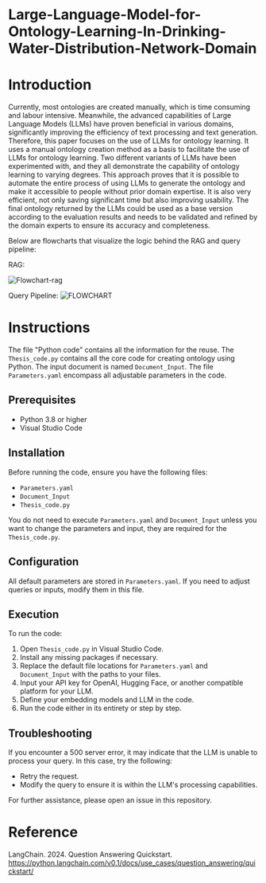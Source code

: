 # Large-Language-Model-for-Ontology-Learning-In-Drinking-Water-Distribution-Network-Domain

# Introduction
Currently, most ontologies are created manually, which is time consuming and labour intensive. Meanwhile, the advanced capabilities of Large Language Models (LLMs) have proven beneficial in various domains, significantly improving the efficiency of text processing and text generation. Therefore, this paper focuses on the use of LLMs for ontology learning. It uses a manual ontology creation method as a basis to facilitate the use of LLMs for ontology learning. Two different variants of LLMs have been experimented with, and they all demonstrate the capability of ontology learning to varying degrees. This approach proves that it is possible to automate the entire process of using LLMs to generate the ontology and make it accessible to people without prior domain expertise. It is also very efficient, not only saving significant time but also improving usability. The final ontology returned by the LLMs could be used as a base version according to the evaluation results and needs to be validated and refined by the domain experts to ensure its accuracy and completeness. 

Below are flowcharts that visualize the logic behind the RAG and query pipeline:

RAG:

![Flowchart-rag](https://github.com/Rhea0000/Thesis/assets/145769931/06890aec-822c-4c1b-b449-822c08a6cac0)


Query Pipeline:
![FLOWCHART](https://github.com/DiTEC-project/Large-Language-Model-for-Ontology-Learning-In-Drinking-Water-Distribution-Network-Domain/assets/145769931/6e734f2d-14a0-4e80-8525-7b34aeeac875)



# Instructions
The file "Python code" contains all the information for the reuse. 
The `Thesis_code.py` contains all the core code for creating ontology using Python.
The input document is named `Document_Input`. 
The file `Parameters.yaml` encompass all adjustable parameters in the code. 

## Prerequisites

- Python 3.8 or higher
- Visual Studio Code

## Installation

Before running the code, ensure you have the following files:
- `Parameters.yaml`
- `Document_Input`
- `Thesis_code.py`

You do not need to execute `Parameters.yaml` and `Document_Input` unless you want to change the parameters and input, they are required for the `Thesis_code.py`.

## Configuration

All default parameters are stored in `Parameters.yaml`. If you need to adjust queries or inputs, modify them in this file.

## Execution

To run the code:
1. Open `Thesis_code.py` in Visual Studio Code.
2. Install any missing packages if necessary.
3. Replace the default file locations for `Parameters.yaml` and `Document_Input` with the paths to your files.
4. Input your API key for OpenAI, Hugging Face, or another compatible platform for your LLM.
5. Define your embedding models and LLM in the code.
6. Run the code either in its entirety or step by step.

## Troubleshooting

If you encounter a 500 server error, it may indicate that the LLM is unable to process your query. In this case, try the following:
- Retry the request.
- Modify the query to ensure it is within the LLM's processing capabilities.

For further assistance, please open an issue in this repository.

# Reference
LangChain. 2024. Question Answering Quickstart. https://python.langchain.com/v0.1/docs/use_cases/question_answering/quickstart/
